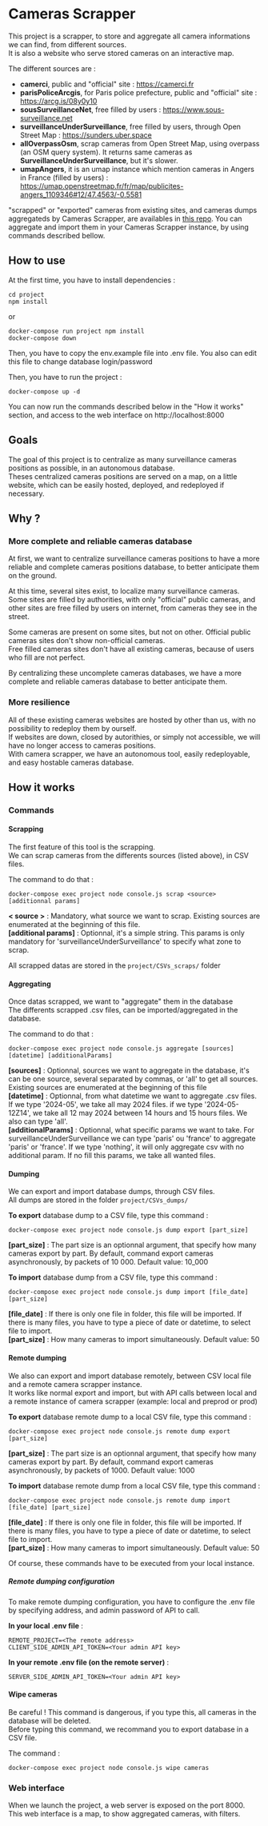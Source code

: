 # Cameras Scrapper

This project is a scrapper, to store and aggregate all camera informations we can find, from different sources.  
It is also a website who serve stored cameras on an interactive map.

The different sources are :
  - **camerci**, public and "official" site : https://camerci.fr
  - **parisPoliceArcgis**, for Paris police prefecture, public and "official" site : https://arcg.is/08y0y10
  - **sousSurveillanceNet**, free filled by users : https://www.sous-surveillance.net
  - **surveillanceUnderSurveillance**, free filled by users, through Open Street Map : https://sunders.uber.space
  - **allOverpassOsm**, scrap cameras from Open Street Map, using overpass (an OSM query system). It returns same cameras as **SurveillanceUnderSurveillance**, but it's slower.
  - **umapAngers**, it is an umap instance which mention cameras in Angers in France (filled by users) : https://umap.openstreetmap.fr/fr/map/publicites-angers_1109346#12/47.4563/-0.5581


"scrapped" or "exported" cameras from existing sites, and cameras dumps aggregateds by Cameras Scrapper, are availables in [this repo](https://github.com/anonymous-cucumber/cameras-csvs).
You can aggregate and import them in your Cameras Scrapper instance, by using commands described bellow.


## How to use

At the first time, you have to install dependencies :
```
cd project
npm install
```
or
```
docker-compose run project npm install
docker-compose down
```

Then, you have to copy the env.example file into .env file. You also can edit this file to change database login/password  

Then, you have to run the project :
```
docker-compose up -d
```

You can now run the commands described below in the "How it works" section, and access to the web interface on http://localhost:8000

## Goals

The goal of this project is to centralize as many surveillance cameras positions as possible, in an autonomous database.  
Theses centralized cameras positions are served on a map, on a little website, which can be easily hosted, deployed, and redeployed if necessary.

## Why ?

### More complete and reliable cameras database

At first, we want to centralize surveillance cameras positions to have a more reliable and complete cameras positions database, to better anticipate them on the ground.

At this time, several sites exist, to localize many surveillance cameras.  
Some sites are filled by authorities, with only "official" public cameras, and other sites are free filled by users on internet, from cameras they see in the street.  

Some cameras are present on some sites, but not on other. Official public cameras sites don't show non-official cameras.  
Free filled cameras sites don't have all existing cameras, because of users who fill are not perfect.  

By centralizing these uncomplete cameras databases, we have a more complete and reliable cameras database to better anticipate them.

### More resilience

All of these existing cameras websites are hosted by other than us, with no possibility to redeploy them by ourself.  
If websites are down, closed by autorithies, or simply not accessible, we will have no longer access to cameras positions.  
With camera scrapper, we have an autonomous tool, easily redeployable, and easy hostable cameras database.  

## How it works

### Commands

#### Scrapping

The first feature of this tool is the scrapping.  
We can scrap cameras from the differents sources (listed above), in CSV files.  

The command to do that :
```
docker-compose exec project node console.js scrap <source> [additionnal params]
```
**< source >** : Mandatory, what source we want to scrap. Existing sources are enumerated at the beginning of this file.  
**[additional params]** : Optionnal, it's a simple string. This params is only mandatory for 'surveillanceUnderSurveillance' to specify what zone to scrap.

All scrapped datas are stored in the `project/CSVs_scraps/` folder

#### Aggregating

Once datas scrapped, we want to "aggregate" them in the database  
The differents scrapped .csv files, can be imported/aggregated in the database.  

The command to do that :
```
docker-compose exec project node console.js aggregate [sources] [datetime] [additionalParams]
```

**[sources]** : Optionnal, sources we want to aggregate in the database, it's can be one source, several separated by commas, or 'all' to get all sources. Existing sources are enumerated at the beginning of this file  
**[datetime]** : Optionnal, from what datetime we want to aggregate .csv files. If we type '2024-05', we take all may 2024 files. if we type '2024-05-12Z14', we take all 12 may 2024 between 14 hours and 15 hours files. We also can type 'all'.  
**[additionalParams]** : Optionnal, what specific params we want to take. For surveillanceUnderSurveillance we can type 'paris' ou 'france' to aggregate 'paris' or 'france'. If we type 'nothing', it will only aggregate csv with no additional param. If no fill this params, we take all wanted files.  

#### Dumping

We can export and import database dumps, through CSV files.  
All dumps are stored in the folder `project/CSVs_dumps/`  

**To export** database dump to a CSV file, type this command :
```
docker-compose exec project node console.js dump export [part_size]
```
**[part_size]** : The part size is an optionnal argument, that specify how many cameras export by part. By default, command export cameras asynchronously, by packets of 10 000. Default value: 10_000  


**To import** database dump from a CSV file, type this command :
```
docker-compose exec project node console.js dump import [file_date] [part_size]
```
**[file_date]** : If there is only one file in folder, this file will be imported. If there is many files, you have to type a piece of date or datetime, to select file to import.  
**[part_size]** : How many cameras to import simultaneously. Default value: 50  

#### Remote dumping

We also can export and import database remotely, between CSV local file and a remote camera scrapper instance.  
It works like normal export and import, but with API calls between local and a remote instance of camera scrapper (example: local and preprod or prod)  

**To export** database remote dump to a local CSV file, type this command :
```
docker-compose exec project node console.js remote dump export [part_size]
```
**[part_size]** : The part size is an optionnal argument, that specify how many cameras export by part. By default, command export cameras asynchronously, by packets of 1000. Default value: 1000  


**To import** database remote dump from a local CSV file, type this command :
```
docker-compose exec project node console.js remote dump import [file_date] [part_size]
```
**[file_date]** : If there is only one file in folder, this file will be imported. If there is many files, you have to type a piece of date or datetime, to select file to import.  
**[part_size]** : How many cameras to import simultaneously. Default value: 50  

Of course, these commands have to be executed from your local instance.  

##### Remote dumping configuration

To make remote dumping configuration, you have to configure the .env file by specifying address, and admin password of API to call.  

**In your local .env file** :
```
REMOTE_PROJECT=<The remote address>
CLIENT_SIDE_ADMIN_API_TOKEN=<Your admin API key>
```

**In your remote .env file (on the remote server)** :
```
SERVER_SIDE_ADMIN_API_TOKEN=<Your admin API key>
```

#### Wipe cameras

Be careful ! This command is dangerous, if you type this, all cameras in the database will be deleted.   
Before typing this command, we recommand you to export database in a CSV file.  

The command :
```
docker-compose exec project node console.js wipe cameras
```

### Web interface

When we launch the project, a web server is exposed on the port 8000.  
This web interface is a map, to show aggregated cameras, with filters.
